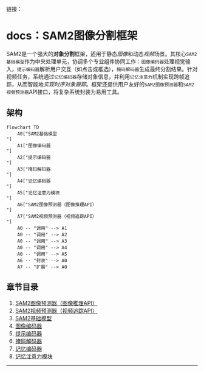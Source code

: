 链接：

# docs：SAM2图像分割框架

SAM2是一个强大的**对象分割**框架，适用于静态*图像*和动态*视频*场景。其核心`SAM2基础模型`作为中央处理单元，协调多个专业组件协同工作：`图像编码器`处理视觉输入，`提示编码器`解析用户交互（如点击或框选），`掩码解码器`生成最终分割结果。针对视频任务，系统通过`记忆编码器`存储对象信息，并利用`记忆注意力`机制实现跨帧追踪，从而智能地*实现时序对象跟踪*。框架还提供用户友好的`SAM2图像预测器`和`SAM2视频预测器`API接口，将复杂系统封装为易用工具。

## 架构

```mermaid
flowchart TD
    A0["SAM2基础模型
"]
    A1["图像编码器
"]
    A2["提示编码器
"]
    A3["掩码解码器
"]
    A4["记忆编码器
"]
    A5["记忆注意力模块
"]
    A6["SAM2图像预测器（图像推理API）
"]
    A7["SAM2视频预测器（视频追踪API）
"]
    A0 -- "调用" --> A1
    A0 -- "调用" --> A2
    A0 -- "调用" --> A3
    A0 -- "调用" --> A4
    A0 -- "调用" --> A5
    A6 -- "封装" --> A0
    A7 -- "扩展" --> A0
```

## 章节目录

1. [SAM2图像预测器（图像推理API）](01_sam2imagepredictor__image_inference_api__.md)
2. [SAM2视频预测器（视频追踪API）](02_sam2videopredictor__video_tracking_api__.md)
3. [SAM2基础模型](03_sam2base_model_.md)
4. [图像编码器](04_image_encoder_.md)
5. [提示编码器](05_prompt_encoder_.md)
6. [掩码解码器](06_mask_decoder_.md)
7. [记忆编码器](07_memory_encoder_.md)
8. [记忆注意力模块](08_memory_attention_.md)

---
